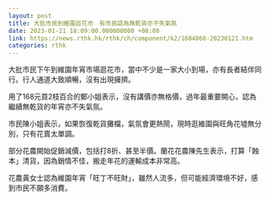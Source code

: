 ```yaml
---
layout: post
title: 大批市民到維園逛花市　有市民認為無乾貨亦不失氣氛
date: 2023-01-21 18:09:00.000000000 +08:00
link: https://news.rthk.hk/rthk/ch/component/k2/1684868-20230121.htm
categories: rthk
---
```


大批市民下午到維園年宵市場逛花市，當中不少是一家大小到場，亦有長者結伴同行。行人通道大致順暢，沒有出現擁擠。

用了168元買2枝百合的鄭小姐表示，沒有講價亦無格價，過年最重要開心，認為繼續無乾貨的年宵亦不失氣氛。

市民陳小姐表示，如果恢復乾貨攤檔，氣氛會更熱鬧，現時逛維園與旺角花墟無分別，只有花賣太單調。

部分花農開始促銷減價，包括打8折、甚至半價。蘭花花農陳先生表示，打算「蝕本」清貨，因為銷情不佳，搬走年花的運輸成本非常高。

花農黃女士認為維園年宵「旺丁不旺財」，雖然人流多，但可能經濟環境不好，感到市民不願多消費。
